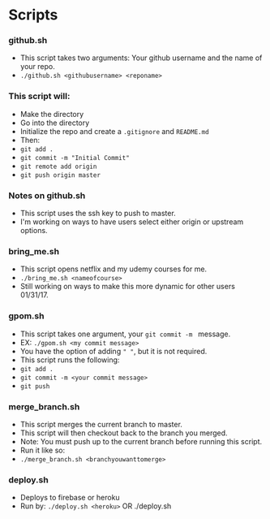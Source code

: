 # Scripts

### github.sh
- This script takes two arguments: Your github username and the name of your repo. 
-  ``` ./github.sh <githubusername> <reponame> ```

### This script will:
- Make the directory
- Go into the directory 
- Initialize the repo and create a ``` .gitignore ``` and ``` README.md ```
- Then: 
- ``` git add . ```
- ``` git commit -m "Initial Commit" ```
- ``` git remote add origin ```
- ``` git push origin master ```

### Notes on github.sh
- This script uses the ssh key to push to master.
- I'm working on ways to have users select either origin or upstream options.

### bring_me.sh
- This script opens netflix and my udemy courses for me.
- ``` ./bring_me.sh <nameofcourse> ```
- Still working on ways to make this more dynamic for other users 01/31/17.

### gpom.sh
- This script takes one argument, your ``` git commit -m  ``` message.
- EX: ``` ./gpom.sh <my commit message> ```
- You have the option of adding ``` " " ```, but it is not required.
- This script runs the following:
- ``` git add . ```
- ``` git commit -m <your commit message> ```
- ``` git push ```

### merge_branch.sh
- This script merges the current branch to master.
- This script will then checkout back to the branch you merged.
- Note: You must push up to the current branch before running this script.
- Run it like so:
- ``` ./merge_branch.sh <branchyouwanttomerge> ```

### deploy.sh
- Deploys to firebase or heroku
- Run by: ``` ./deploy.sh <heroku> ``` OR ./deploy.sh <firebase>
